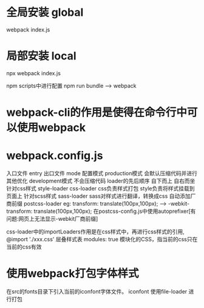 # 全局安装 global
 webpack index.js

# 局部安装 local
 npx webpack index.js

 npm scripts中进行配置
 npm run bundle --> webpack

# webpack-cli的作用是使得在命令行中可以使用webpack 

# webpack.config.js
入口文件 entry
出口文件
mode 配置模式 
production模式 会默认压缩代码并进行其他优化
development模式 不会压缩代码
loader的先后顺序 自下而上 自右而坐
针对css样式
style-loader css-loader 
css负责样式打包 style负责将样式挂载到页面上
针对scss样式
sass-loader
sass对样式进行翻译，转换成css
自动添加厂商前缀
postcss-loader
eg: transform: translate(100px,100px); --> -webkit-transform: translate(100px,100px);
在postcss-config.js中使用autoprefixer[有问题:网页上无法显示-webkit厂商前缀]

css-loader中的importLoaders作用是在css样式中，再进行css样式的引用, @import './xxx.css' 层叠样式表
modules: true 模块化的CSS，指当前的css只在当前的css有效

# 使用webpack打包字体样式
在src的fonts目录下引入当前的iconfont字体文件。
iconfont 使用file-loader 进行打包
